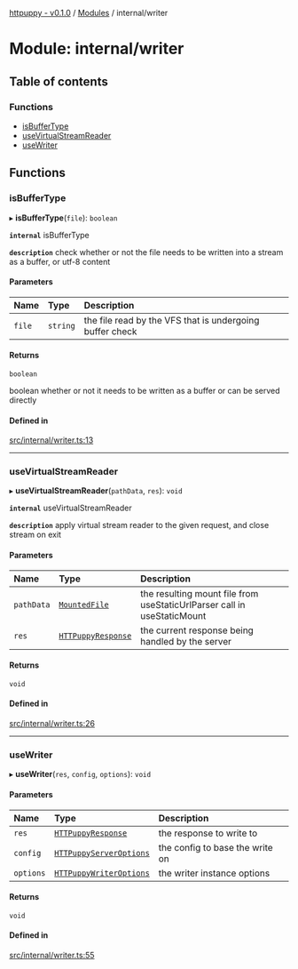 [httpuppy - v0.1.0](../README.md) / [Modules](../modules.md) / internal/writer

# Module: internal/writer

## Table of contents

### Functions

- [isBufferType](internal_writer.md#isbuffertype)
- [useVirtualStreamReader](internal_writer.md#usevirtualstreamreader)
- [useWriter](internal_writer.md#usewriter)

## Functions

### isBufferType

▸ **isBufferType**(`file`): `boolean`

**`internal`** isBufferType

**`description`** check whether or not the file needs to be written into a stream as a buffer, or utf-8 content

#### Parameters

| Name | Type | Description |
| :------ | :------ | :------ |
| `file` | `string` | the file read by the VFS that is undergoing buffer check |

#### Returns

`boolean`

boolean whether or not it needs to be written as a buffer or can be served directly

#### Defined in

[src/internal/writer.ts:13](https://github.com/abschill/httpuppy/blob/f8e9db0/src/internal/writer.ts#L13)

___

### useVirtualStreamReader

▸ **useVirtualStreamReader**(`pathData`, `res`): `void`

**`internal`** useVirtualStreamReader

**`description`** apply virtual stream reader to the given request, and close stream on exit

#### Parameters

| Name | Type | Description |
| :------ | :------ | :------ |
| `pathData` | [`MountedFile`](types_server.md#mountedfile) | the resulting mount file from useStaticUrlParser call in useStaticMount |
| `res` | [`HTTPuppyResponse`](../interfaces/types_server.HTTPuppyResponse.md) | the current response being handled by the server |

#### Returns

`void`

#### Defined in

[src/internal/writer.ts:26](https://github.com/abschill/httpuppy/blob/f8e9db0/src/internal/writer.ts#L26)

___

### useWriter

▸ **useWriter**(`res`, `config`, `options`): `void`

#### Parameters

| Name | Type | Description |
| :------ | :------ | :------ |
| `res` | [`HTTPuppyResponse`](../interfaces/types_server.HTTPuppyResponse.md) | the response to write to |
| `config` | [`HTTPuppyServerOptions`](../interfaces/types_server.HTTPuppyServerOptions.md) | the config to base the write on |
| `options` | [`HTTPuppyWriterOptions`](types_server.md#httpuppywriteroptions) | the writer instance options |

#### Returns

`void`

#### Defined in

[src/internal/writer.ts:55](https://github.com/abschill/httpuppy/blob/f8e9db0/src/internal/writer.ts#L55)
